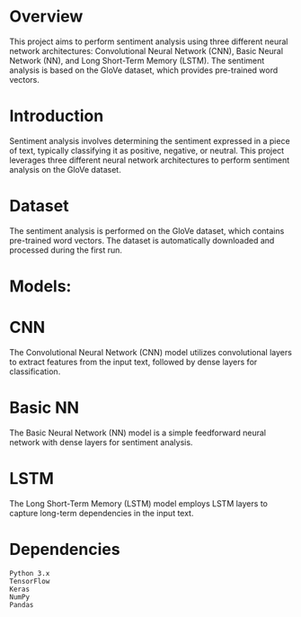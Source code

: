 # Overview 
This project aims to perform sentiment analysis using three different neural network architectures: Convolutional Neural Network (CNN), Basic Neural Network (NN), and Long Short-Term Memory (LSTM). The sentiment analysis is based on the GloVe dataset, which provides pre-trained word vectors.

# Introduction
Sentiment analysis involves determining the sentiment expressed in a piece of text, typically classifying it as positive, negative, or neutral. This project leverages three different neural network architectures to perform sentiment analysis on the GloVe dataset.

# Dataset
The sentiment analysis is performed on the GloVe dataset, which contains pre-trained word vectors. The dataset is automatically downloaded and processed during the first run.
# Models:
# CNN
The Convolutional Neural Network (CNN) model utilizes convolutional layers to extract features from the input text, followed by dense layers for classification.
# Basic NN
The Basic Neural Network (NN) model is a simple feedforward neural network with dense layers for sentiment analysis.
# LSTM
The Long Short-Term Memory (LSTM) model employs LSTM layers to capture long-term dependencies in the input text.
# Dependencies
    Python 3.x
    TensorFlow
    Keras
    NumPy
    Pandas
